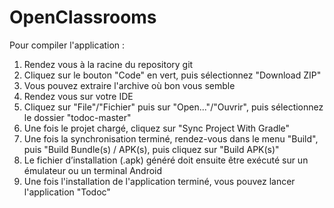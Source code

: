 # OpenClassrooms

Pour compiler l'application :

1. Rendez vous à la racine du repository git
2. Cliquez sur le bouton "Code" en vert, puis sélectionnez "Download ZIP"
3. Vous pouvez extraire l'archive où bon vous semble
4. Rendez vous sur votre IDE
5. Cliquez sur "File"/"Fichier" puis sur "Open..."/"Ouvrir", puis sélectionnez le dossier "todoc-master"
6. Une fois le projet chargé, cliquez sur "Sync Project With Gradle"
7. Une fois la synchronisation terminé, rendez-vous dans le menu "Build", puis "Build Bundle(s) / APK(s), puis cliquez sur "Build APK(s)"
8. Le fichier d’installation (.apk) généré doit ensuite être exécuté sur un émulateur ou un terminal Android
9. Une fois l'installation de l'application terminé, vous pouvez lancer l'application "Todoc"